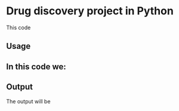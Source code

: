 # Drug discovery project in Python

This code 
## Usage


In this code we:
 - 


## Output

The output will be 
